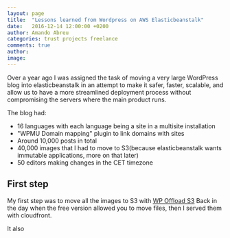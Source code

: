 ```yaml
---
layout: page
title:  "Lessons learned from Wordpress on AWS Elasticbeanstalk"
date:   2016-12-14 12:00:00 +0200
author: Amando Abreu
categories: trust projects freelance
comments: true
author:
image:
---
```

Over a year ago I was assigned the task of moving a very large WordPress blog into elasticbeanstalk in an attempt to make it safer, faster, scalable, and allow us to have a more streamlined deployment process without compromising the servers where the main product runs.

The blog had:
- 16 languages with each language being a site in a multisite installation
- "WPMU Domain mapping" plugin to link domains with sites
- Around 10,000 posts in total
- 40,000 images that I had to move to S3(because elasticbeanstalk wants immutable applications, more on that later)
- 50 editors making changes in the CET timezone

## First step

My first step was to move all the images to S3 with [WP Offload S3](https://deliciousbrains.com/wp-offload-s3/) Back in the day when the free version allowed you to move files, then I served them with cloudfront.

It also